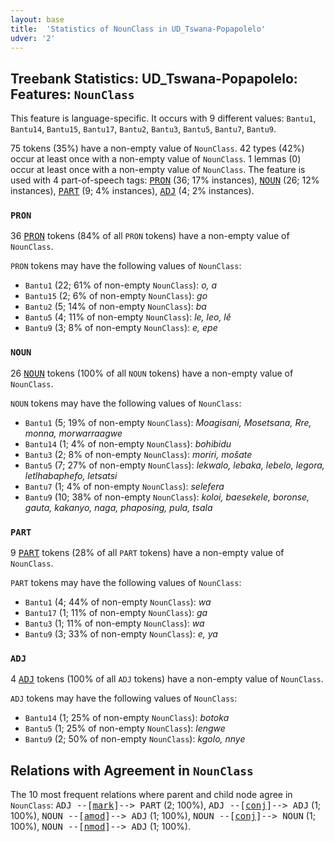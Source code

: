 ```yaml
---
layout: base
title:  'Statistics of NounClass in UD_Tswana-Popapolelo'
udver: '2'
---
```


## Treebank Statistics: UD_Tswana-Popapolelo: Features: `NounClass`

This feature is language-specific.
It occurs with 9 different values: `Bantu1`, `Bantu14`, `Bantu15`, `Bantu17`, `Bantu2`, `Bantu3`, `Bantu5`, `Bantu7`, `Bantu9`.

75 tokens (35%) have a non-empty value of `NounClass`.
42 types (42%) occur at least once with a non-empty value of `NounClass`.
1 lemmas (0) occur at least once with a non-empty value of `NounClass`.
The feature is used with 4 part-of-speech tags: <tt><a href="tn_popapolelo-pos-PRON.html">PRON</a></tt> (36; 17% instances), <tt><a href="tn_popapolelo-pos-NOUN.html">NOUN</a></tt> (26; 12% instances), <tt><a href="tn_popapolelo-pos-PART.html">PART</a></tt> (9; 4% instances), <tt><a href="tn_popapolelo-pos-ADJ.html">ADJ</a></tt> (4; 2% instances).

### `PRON`

36 <tt><a href="tn_popapolelo-pos-PRON.html">PRON</a></tt> tokens (84% of all `PRON` tokens) have a non-empty value of `NounClass`.

`PRON` tokens may have the following values of `NounClass`:

* `Bantu1` (22; 61% of non-empty `NounClass`): <em>o, a</em>
* `Bantu15` (2; 6% of non-empty `NounClass`): <em>go</em>
* `Bantu2` (5; 14% of non-empty `NounClass`): <em>ba</em>
* `Bantu5` (4; 11% of non-empty `NounClass`): <em>le, leo, lê</em>
* `Bantu9` (3; 8% of non-empty `NounClass`): <em>e, epe</em>

### `NOUN`

26 <tt><a href="tn_popapolelo-pos-NOUN.html">NOUN</a></tt> tokens (100% of all `NOUN` tokens) have a non-empty value of `NounClass`.

`NOUN` tokens may have the following values of `NounClass`:

* `Bantu1` (5; 19% of non-empty `NounClass`): <em>Moagisani, Mosetsana, Rre, monna, morwarraagwe</em>
* `Bantu14` (1; 4% of non-empty `NounClass`): <em>bohibidu</em>
* `Bantu3` (2; 8% of non-empty `NounClass`): <em>moriri, mošate</em>
* `Bantu5` (7; 27% of non-empty `NounClass`): <em>lekwalo, lebaka, lebelo, legora, letlhabaphefo, letsatsi</em>
* `Bantu7` (1; 4% of non-empty `NounClass`): <em>selefera</em>
* `Bantu9` (10; 38% of non-empty `NounClass`): <em>koloi, baesekele, boronse, gauta, kakanyo, naga, phaposing, pula, tsala</em>

### `PART`

9 <tt><a href="tn_popapolelo-pos-PART.html">PART</a></tt> tokens (28% of all `PART` tokens) have a non-empty value of `NounClass`.

`PART` tokens may have the following values of `NounClass`:

* `Bantu1` (4; 44% of non-empty `NounClass`): <em>wa</em>
* `Bantu17` (1; 11% of non-empty `NounClass`): <em>ga</em>
* `Bantu3` (1; 11% of non-empty `NounClass`): <em>wa</em>
* `Bantu9` (3; 33% of non-empty `NounClass`): <em>e, ya</em>

### `ADJ`

4 <tt><a href="tn_popapolelo-pos-ADJ.html">ADJ</a></tt> tokens (100% of all `ADJ` tokens) have a non-empty value of `NounClass`.

`ADJ` tokens may have the following values of `NounClass`:

* `Bantu14` (1; 25% of non-empty `NounClass`): <em>botoka</em>
* `Bantu5` (1; 25% of non-empty `NounClass`): <em>lengwe</em>
* `Bantu9` (2; 50% of non-empty `NounClass`): <em>kgolo, nnye</em>

## Relations with Agreement in `NounClass`

The 10 most frequent relations where parent and child node agree in `NounClass`:
<tt>ADJ --[<tt><a href="tn_popapolelo-dep-mark.html">mark</a></tt>]--> PART</tt> (2; 100%),
<tt>ADJ --[<tt><a href="tn_popapolelo-dep-conj.html">conj</a></tt>]--> ADJ</tt> (1; 100%),
<tt>NOUN --[<tt><a href="tn_popapolelo-dep-amod.html">amod</a></tt>]--> ADJ</tt> (1; 100%),
<tt>NOUN --[<tt><a href="tn_popapolelo-dep-conj.html">conj</a></tt>]--> NOUN</tt> (1; 100%),
<tt>NOUN --[<tt><a href="tn_popapolelo-dep-nmod.html">nmod</a></tt>]--> ADJ</tt> (1; 100%).

